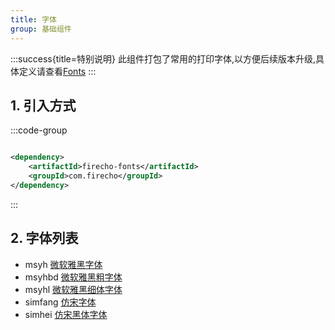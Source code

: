 ```yaml
---
title: 字体
group: 基础组件
---
```


:::success{title=特别说明}
此组件打包了常用的打印字体,以方便后续版本升级,具体定义请查看<a href="/api/references/firecho/latest/com/firecho/assets/fonts/Fonts.html" target="_blank">Fonts</a>
:::

## 1. 引入方式

:::code-group

```xml [pom.xml]

<dependency>
    <artifactId>firecho-fonts</artifactId>
    <groupId>com.firecho</groupId>
</dependency>
```

:::

## 2. 字体列表

* msyh <a href="/api/references/firecho/latest/com/firecho/assets/fonts/Fonts.html#FONT_YA_HEI" target="_blank">微软雅黑字体</a>
* msyhbd <a href="/api/references/firecho/latest/com/firecho/assets/fonts/Fonts.html#FONT_YA_HEI_BOLD" target="_blank">微软雅黑粗字体</a>
* msyhl <a href="/api/references/firecho/latest/com/firecho/assets/fonts/Fonts.html#FONT_YA_HEI_LIGHT" target="_blank">微软雅黑细体字体</a>
* simfang <a href="/api/references/firecho/latest/com/firecho/assets/fonts/Fonts.html#FONT_FANG_SONG" target="_blank">仿宋字体</a>
* simhei <a href="/api/references/firecho/latest/com/firecho/assets/fonts/Fonts.html#FONT_SIM_HEI" target="_blank">仿宋黑体字体</a>